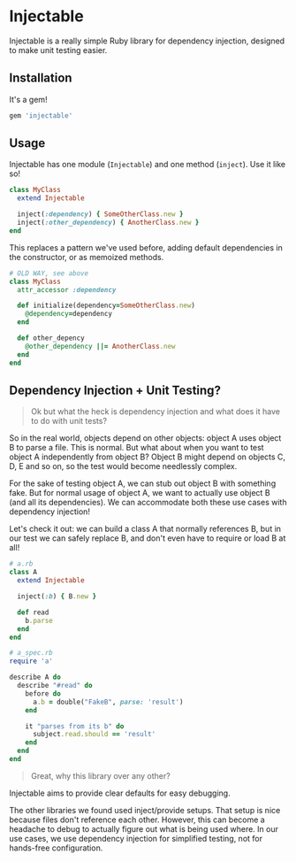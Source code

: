 # Injectable

Injectable is a really simple Ruby library for dependency injection, designed to make unit testing easier.

## Installation

It's a gem!

```ruby
gem 'injectable'
```

## Usage

Injectable has one module (`Injectable`) and one method (`inject`). Use it like so!

```ruby
class MyClass
  extend Injectable

  inject(:dependency) { SomeOtherClass.new }
  inject(:other_dependency) { AnotherClass.new }
end
```

This replaces a pattern we've used before, adding default dependencies in the constructor, or as memoized methods.

```ruby
# OLD WAY, see above
class MyClass
  attr_accessor :dependency

  def initialize(dependency=SomeOtherClass.new)
    @dependency=dependency
  end

  def other_depency
    @other_dependency ||= AnotherClass.new
  end
end
```

## Dependency Injection + Unit Testing?

> Ok but what the heck is dependency injection and what does it have to do with unit tests?

So in the real world, objects depend on other objects: object A uses object B to parse a file. This is normal. But what about when you want to test object A independently from object B? Object B might depend on objects C, D, E and so on, so the test would become needlessly complex.

For the sake of testing object A, we can stub out object B with something fake. But for normal usage of object A, we want to actually use object B (and all its dependencies). We can accommodate both these use cases with dependency injection!

Let's check it out: we can build a class A that normally references B, but in our test we can safely replace B, and don't even have to require or load B at all!

```ruby
# a.rb
class A
  extend Injectable

  inject(:b) { B.new }

  def read
    b.parse
  end
end

# a_spec.rb
require 'a'

describe A do
  describe "#read" do
    before do
      a.b = double("FakeB", parse: 'result')
    end

    it "parses from its b" do
      subject.read.should == 'result'
    end
  end
end
```

> Great, why this library over any other?

Injectable aims to provide clear defaults for easy debugging.

The other libraries we found used inject/provide setups. That setup is nice because files don't reference each other. However, this can become a headache to debug to actually figure out what is being used where. In our use cases, we use dependency injection for simplified testing, not for hands-free configuration.